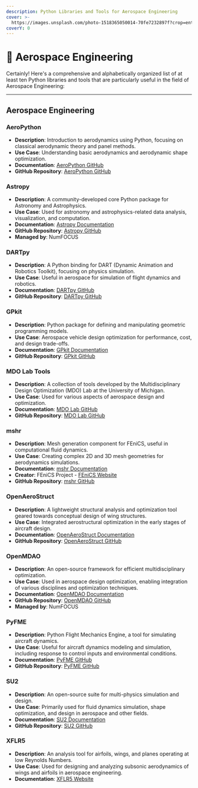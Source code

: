 ```yaml
---
description: Python Libraries and Tools for Aerospace Engineering
cover: >-
  https://images.unsplash.com/photo-1518365050014-70fe7232897f?crop=entropy&cs=srgb&fm=jpg&ixid=M3wxOTcwMjR8MHwxfHNlYXJjaHwzfHwlMjBBZXJvc3BhY2UlMjBFbmdpbmVlcmluZ3xlbnwwfHx8fDE3MDY2MTcyMzN8MA&ixlib=rb-4.0.3&q=85
coverY: 0
---
```


# 🚀 Aerospace Engineering

Certainly! Here's a comprehensive and alphabetically organized list of at least ten Python libraries and tools that are particularly useful in the field of Aerospace Engineering:

***

## Aerospace Engineering

### AeroPython

* **Description**: Introduction to aerodynamics using Python, focusing on classical aerodynamic theory and panel methods.
* **Use Case**: Understanding basic aerodynamics and aerodynamic shape optimization.
* **Documentation**: [AeroPython GitHub](https://github.com/barbagroup/AeroPython)
* **GitHub Repository**: [AeroPython GitHub](https://github.com/barbagroup/AeroPython)

### Astropy

* **Description**: A community-developed core Python package for Astronomy and Astrophysics.
* **Use Case**: Used for astronomy and astrophysics-related data analysis, visualization, and computation.
* **Documentation**: [Astropy Documentation](https://www.astropy.org/)
* **GitHub Repository**: [Astropy GitHub](https://github.com/astropy/astropy)
* **Managed by**: NumFOCUS

### DARTpy

* **Description**: A Python binding for DART (Dynamic Animation and Robotics Toolkit), focusing on physics simulation.
* **Use Case**: Useful in aerospace for simulation of flight dynamics and robotics.
* **Documentation**: [DARTpy GitHub](https://github.com/dartsim/dartpy)
* **GitHub Repository**: [DARTpy GitHub](https://github.com/dartsim/dartpy)

### GPkit

* **Description**: Python package for defining and manipulating geometric programming models.
* **Use Case**: Aerospace vehicle design optimization for performance, cost, and design trade-offs.
* **Documentation**: [GPkit Documentation](https://gpkit.readthedocs.io/en/latest/)
* **GitHub Repository**: [GPkit GitHub](https://github.com/convexengineering/gpkit)

### MDO Lab Tools

* **Description**: A collection of tools developed by the Multidisciplinary Design Optimization (MDO) Lab at the University of Michigan.
* **Use Case**: Used for various aspects of aerospace design and optimization.
* **Documentation**: [MDO Lab GitHub](https://github.com/mdolab)
* **GitHub Repository**: [MDO Lab GitHub](https://github.com/mdolab)

### **mshr**

* **Description**: Mesh generation component for FEniCS, useful in computational fluid dynamics.
* **Use Case**: Creating complex 2D and 3D mesh geometries for aerodynamics simulations.
* **Documentation**: [mshr Documentation](https://bitbucket.org/fenics-project/mshr/src/master/)
* **Creator**: FEniCS Project - [FEniCS Website](https://fenicsproject.org/)
* **GitHub Repository**: [mshr GitHub](https://bitbucket.org/fenics-project/mshr/src/master/)

### OpenAeroStruct

* **Description**: A lightweight structural analysis and optimization tool geared towards conceptual design of wing structures.
* **Use Case**: Integrated aerostructural optimization in the early stages of aircraft design.
* **Documentation**: [OpenAeroStruct Documentation](https://mdolab-openaerostruct.readthedocs.io/en/latest/)
* **GitHub Repository**: [OpenAeroStruct GitHub](https://github.com/mdolab/OpenAeroStruct)

### OpenMDAO

* **Description**: An open-source framework for efficient multidisciplinary optimization.
* **Use Case**: Used in aerospace design optimization, enabling integration of various disciplines and optimization techniques.
* **Documentation**: [OpenMDAO Documentation](https://openmdao.org/)
* **GitHub Repository**: [OpenMDAO GitHub](https://github.com/OpenMDAO/OpenMDAO)
* **Managed by**: NumFOCUS

### PyFME

* **Description**: Python Flight Mechanics Engine, a tool for simulating aircraft dynamics.
* **Use Case**: Useful for aircraft dynamics modeling and simulation, including response to control inputs and environmental conditions.
* **Documentation**: [PyFME GitHub](https://github.com/AeroPython/PyFME)
* **GitHub Repository**: [PyFME GitHub](https://github.com/AeroPython/PyFME)

### SU2

* **Description**: An open-source suite for multi-physics simulation and design.
* **Use Case**: Primarily used for fluid dynamics simulation, shape optimization, and design in aerospace and other fields.
* **Documentation**: [SU2 Documentation](https://su2code.github.io/)
* **GitHub Repository**: [SU2 GitHub](https://github.com/su2code/SU2)

### XFLR5

* **Description**: An analysis tool for airfoils, wings, and planes operating at low Reynolds Numbers.
* **Use Case**: Used for designing and analyzing subsonic aerodynamics of wings and airfoils in aerospace engineering.
* **Documentation**: [XFLR5 Website](http://www.xflr5.tech/xflr5.htm)

